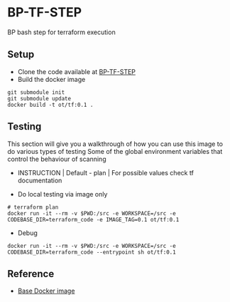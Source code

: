 # BP-TF-STEP
BP bash step for terraform execution

## Setup
* Clone the code available at [BP-TF-STEP](https://github.com/OT-BUILDPIPER-MARKETPLACE/BP-TF-STEP)
* Build the docker image

```
git submodule init
git submodule update
docker build -t ot/tf:0.1 .
```

## Testing
This section will give you a walkthrough of how you can use this image to do various types of testing
Some of the global environment variables that control the behaviour of scanning
* INSTRUCTION | Default - plan | For possible values check tf documentation

* Do local testing via image only

```
# terraform plan
docker run -it --rm -v $PWD:/src -e WORKSPACE=/src -e CODEBASE_DIR=terraform_code -e IMAGE_TAG=0.1 ot/tf:0.1
```
* Debug
```
docker run -it --rm -v $PWD:/src -e WORKSPACE=/src -e CODEBASE_DIR=terraform_code --entrypoint sh ot/tf:0.1
```

## Reference
* [Base Docker image](https://hub.docker.com/r/hashicorp/terraform/)
